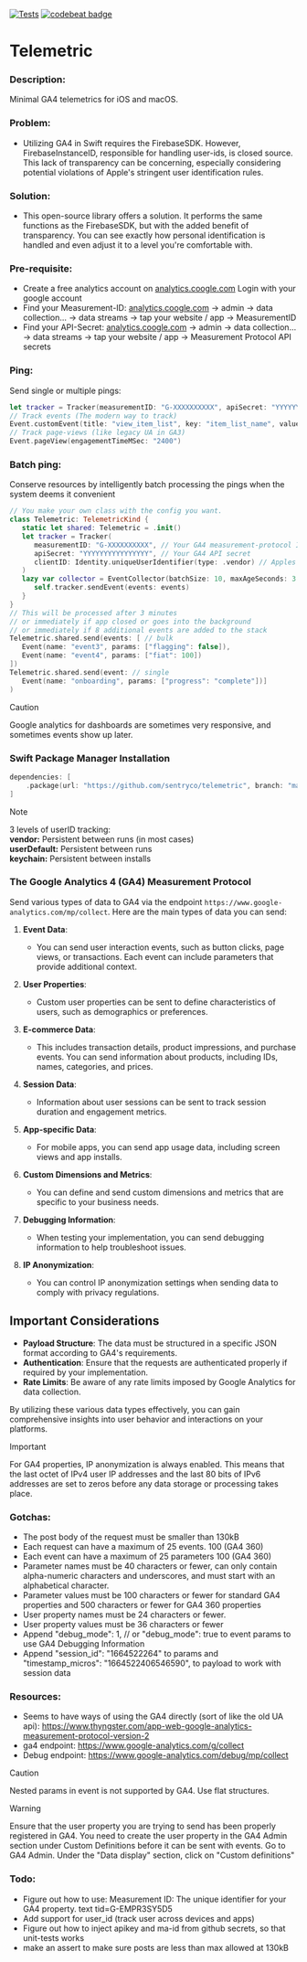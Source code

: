[![Tests](https://github.com/sentryco/Telemetric/actions/workflows/Tests.yml/badge.svg)](https://github.com/sentryco/Telemetric/actions/workflows/Tests.yml)
[![codebeat badge](https://codebeat.co/badges/7079731f-6d84-4a37-9713-2f29c65d1f05)](https://codebeat.co/projects/github-com-sentryco-telemetric-main)

# Telemetric

### Description:
Minimal GA4 telemetrics for iOS and macOS. 

### Problem:
- Utilizing GA4 in Swift requires the FirebaseSDK. However, FirebaseInstanceID, responsible for handling user-ids, is closed source. This lack of transparency can be concerning, especially considering potential violations of Apple's stringent user identification rules.

### Solution:
- This open-source library offers a solution. It performs the same functions as the FirebaseSDK, but with the added benefit of transparency. You can see exactly how personal identification is handled and even adjust it to a level you're comfortable with.

### Pre-requisite:
- Create a free analytics account on [analytics.coogle.com](analytics.coogle.com) Login with your google account
- Find your Measurement-ID: [analytics.coogle.com](analytics.coogle.com) -> admin -> data collection... -> data streams -> tap your website / app -> MeasurementID
- Find your API-Secret: [analytics.coogle.com](analytics.coogle.com) -> admin -> data collection... -> data streams -> tap your website / app -> Measurement Protocol API secrets

### Ping:
Send single or multiple pings:
```swift
let tracker = Tracker(measurementID: "G-XXXXXXXXXX", apiSecret: "YYYYYYYYYYYYYYYY")
// Track events (The modern way to track)
Event.customEvent(title: "view_item_list", key: "item_list_name", value: "Home Page"),
// Track page-views (like legacy UA in GA3)
Event.pageView(engagementTimeMSec: "2400")
```

### Batch ping:
Conserve resources by intelligently batch processing the pings when the system deems it convenient
```swift
// You make your own class with the config you want. 
class Telemetric: TelemetricKind {
   static let shared: Telemetric = .init()
   let tracker = Tracker(
      measurementID: "G-XXXXXXXXXX", // Your GA4 measurement-protocol ID
      apiSecret: "YYYYYYYYYYYYYYYY", // Your GA4 API secret
      clientID: Identity.uniqueUserIdentifier(type: .vendor) // Apples privacy friendly user id
   )
   lazy var collector = EventCollector(batchSize: 10, maxAgeSeconds: 3 * 60) { events in
      self.tracker.sendEvent(events: events)
   }
}
// This will be processed after 3 minutes
// or immediately if app closed or goes into the background
// or immediately if 8 additional events are added to the stack
Telemetric.shared.send(events: [ // bulk
   Event(name: "event3", params: ["flagging": false]),
   Event(name: "event4", params: ["fiat": 100])
])
Telemetric.shared.send(event: // single
   Event(name: "onboarding", params: ["progress": "complete"])]
)
```

> [!CAUTION]  
> Google analytics for dashboards are sometimes very responsive, and sometimes events show up later.
 
### Swift Package Manager Installation

```swift
dependencies: [
    .package(url: "https://github.com/sentryco/telemetric", branch: "main")
]
```

> [!NOTE]
> 3 levels of userID tracking:  
> **vendor:**  Persistent between runs (in most cases)   
> **userDefault:** Persistent between runs  
> **keychain:** Persistent between installs  

### The Google Analytics 4 (GA4) Measurement Protocol

Send various types of data to GA4 via the endpoint `https://www.google-analytics.com/mp/collect`. Here are the main types of data you can send:

1. **Event Data**: 
   - You can send user interaction events, such as button clicks, page views, or transactions. Each event can include parameters that provide additional context.

2. **User Properties**: 
   - Custom user properties can be sent to define characteristics of users, such as demographics or preferences.

3. **E-commerce Data**: 
   - This includes transaction details, product impressions, and purchase events. You can send information about products, including IDs, names, categories, and prices.

4. **Session Data**: 
   - Information about user sessions can be sent to track session duration and engagement metrics.

5. **App-specific Data**: 
   - For mobile apps, you can send app usage data, including screen views and app installs.

6. **Custom Dimensions and Metrics**: 
   - You can define and send custom dimensions and metrics that are specific to your business needs.

7. **Debugging Information**: 
   - When testing your implementation, you can send debugging information to help troubleshoot issues.

8. **IP Anonymization**: 
   - You can control IP anonymization settings when sending data to comply with privacy regulations.

## Important Considerations

- **Payload Structure**: The data must be structured in a specific JSON format according to GA4's requirements.
- **Authentication**: Ensure that the requests are authenticated properly if required by your implementation.
- **Rate Limits**: Be aware of any rate limits imposed by Google Analytics for data collection.

By utilizing these various data types effectively, you can gain comprehensive insights into user behavior and interactions on your platforms.

> [!IMPORTANT]  
> For GA4 properties, IP anonymization is always enabled. This means that the last octet of IPv4 user IP addresses and the last 80 bits of IPv6 addresses are set to zeros before any data storage or processing takes place.

### Gotchas:
- The post body of the request must be smaller than 130kB
- Each request can have a maximum of 25 events.  100 (GA4 360)
- Each event can have a maximum of 25 parameters 100 (GA4 360)
- Parameter names must be 40 characters or fewer, can only contain alpha-numeric characters and underscores, and must start with an alphabetical character.
- Parameter values must be 100 characters or fewer for standard GA4 properties and 500 characters or fewer for GA4 360 properties
- User property names must be 24 characters or fewer.
- User property values must be 36 characters or fewer
- Append  "debug_mode": 1, // or "debug_mode": true to event params to use GA4 Debugging Information
- Append "session_id": "1664522264" to params and "timestamp_micros": "1664522406546590", to payload to work with session data 

### Resources:
- Seems to have ways of using the GA4 directly (sort of like the old UA api): https://www.thyngster.com/app-web-google-analytics-measurement-protocol-version-2
- ga4 endpoint: https://www.google-analytics.com/g/collect
- Debug endpoint: https://www.google-analytics.com/debug/mp/collect

> [!CAUTION]  
> Nested params in event is not supported by GA4. Use flat structures.
 
> [!WARNING]
> Ensure that the user property you are trying to send has been properly registered in GA4. You need to create the user property in the GA4 Admin section under Custom Definitions before it can be sent with events. Go to GA4 Admin. Under the "Data display" section, click on "Custom definitions"

### Todo:
- Figure out how to use: Measurement ID: The unique identifier for your GA4 property. text tid=G-EMPR3SY5D5
- Add support for user_id (track user across devices and apps)
- Figure out how to inject apikey and ma-id from github secrets, so that unit-tests works
- make an assert to make sure posts are less than max allowed at 130kB
